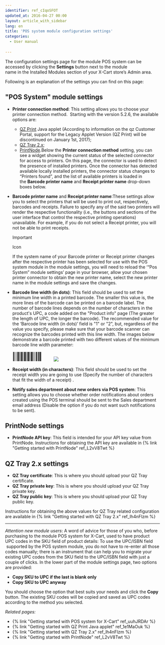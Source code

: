 ```yaml
---
identifier: ref_cIqoSFOT
updated_at: 2016-04-27 00:00
layout: article_with_sidebar
lang: en
title: 'POS system module configuration settings'
categories:
  - User manual

---
```



The configuration settings page for the module POS system can be accessed by clicking the **Settings** button next to the module name in the Installed Modules section of your X-Cart store’s Admin area.

Following is an explanation of the settings you can find on this page:

## "POS System" module settings

*   **Printer connection method**: This setting allows you to choose your printer connection method. 
    Starting with the version 5.2.6, the available options are:
    *   [QZ Print](https://code.google.com/archive/p/jzebra/) Java applet (According to information on the qz Customer Portal, support for the Legacy Applet Version (QZ Print) will be discontinued on January 1st, 2017);
    *   [QZ Tray 2.x](https://qz.io/download/);
    *   [PrintNode](https://app.printnode.com/account/download).Below the **Printer connection method** setting, you can see a widget showing the current status of the selected connector for access to printers. On this page, the connector is used to detect the presence of installed printers. Once the connector has detected available locally installed printers, the connector status changes to “Printers found”, and the list of available printers is loaded in the **Barcode printer name** and **Receipt printer name** drop-down boxes below. 

*   **Barcode printer name** and **Receipt printer name**:These settings allow you to select the printers that will be used to print out, respectively, barcodes and receipts. Failure to specify any of the said two printers will render the respective functionality (i.e., the buttons and sections of the user interface that control the respective printing operations) unavailable. For example, if you do not select a Receipt printer, you will not be able to print receipts.

    Important

    Icon

    If the system name of your Barcode printer or Receipt printer changes after the respective printer has been selected for use with the POS system module in the module settings, you will need to reload the ‘“Pos System” module settings’ page in your browser, allow your chosen printer connector to obtain the new printer name, select the new printer name in the module settings and save the changes.

*   **Barcode line width (in dots)**: This field should be used to set the minimum line width in a printed barcode. The smaller this value is, the more lines of the barcode can be printed on a barcode label. The number of barcode lines depends on the number of characters in the product's UPC, a code added on the "Product info" page (The greater the length of UPC, the longer the barcode). The recommended value for the ‘Barcode line width (in dots)’ field is "1" or "2", but, regardless of the value you specify, please make sure that your barcode scanner can recognize the barcodes printed with this line width. The images below demonstrate a barcode printed with two different values of the minimum barcode line width parameter:

    ![](attachments/7504496/9439602.png)          ![]({{site.baseurl}}/attachments/7504496/9439603.png)

*   **Receipt width (in characters)**: This field should be used to set the receipt width you are going to use (Specify the number of characters that fit the width of a receipt) .

*   **Notify sales department about new orders via POS system**: This setting allows you to choose whether order notifications about orders created using the POS terminal should be sent to the Sales department email address (Disable the option if you do not want such notifications to be sent). 

## PrintNode settings

*   **PrintNode API key**: This field is intended for your API key value from PrintNode. Instructions for obtaining the API key are available in {% link "Getting started with PrintNode" ref_L2vV8Twt %}

## QZ Tray 2.x settings

*   **QZ Tray certificate**: This is where you should upload your QZ Tray certificate.
*   **QZ Tray private key**: This is where you should upload your QZ Tray private key.
*   **QZ Tray public key**: This is where you should upload your QZ Tray public key.

Instructions for obtaining the above values for QZ Tray related configuration are available in {% link "Getting started with QZ Tray 2.x" ref_lh4nFlzm %}

* * *

_Attention new module users_: A word of advice for those of you who, before purchasing to the module POS system for X-Cart, used to have product UPC codes in the SKU field of product details: To use the UPC/ISBN field  supported by the POS system module, you do not have to re-enter all those codes manually; there is an instrument that can help you to migrate your existing UPC codes from the SKU field to the UPC/ISBN field with just a couple of clicks. In the lower part of the module settings page, two options are provided:

*   **Copy SKU to UPC if the last is blank only**
*   **Copy SKU to UPC anyway**

You should choose the option that best suits your needs and click the **Copy** button. The existing SKU codes will be copied and saved as UPC codes according to the method you selected.

_Related pages:_

*   {% link "Getting started with POS system for X-Cart" ref_uuhJRDAr %}
*   {% link "Getting started with QZ Print Java applet" ref_1e1MaOuk %}
*   {% link "Getting started with QZ Tray 2.x" ref_lh4nFlzm %}
*   {% link "Getting started with PrintNode" ref_L2vV8Twt %}
